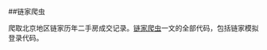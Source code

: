 ##链家爬虫

爬取北京地区链家历年二手房成交记录。[链家爬虫](http://lanbing510.info/2016/03/15/Lianjia-Spider.html)一文的全部代码，包括链家模拟登录代码。


